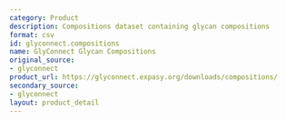 ```yaml
---
category: Product
description: Compositions dataset containing glycan compositions
format: csv
id: glyconnect.compositions
name: GlyConnect Glycan Compositions
original_source:
- glyconnect
product_url: https://glyconnect.expasy.org/downloads/compositions/
secondary_source:
- glyconnect
layout: product_detail
---
```

